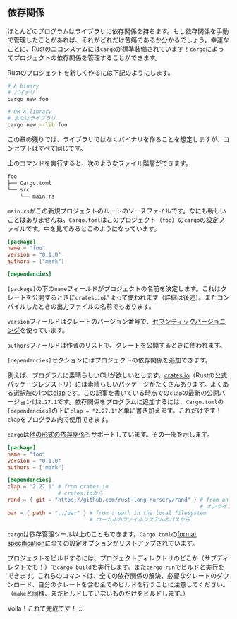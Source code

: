 ## 依存関係

ほとんどのプログラムはライブラリに依存関係を持ちます。もし依存関係を手動で管理したことがあれば、それがどれだけ苦痛であるか分かるでしょう。幸運なことに、Rustのエコシステムには`cargo`が標準装備されています！`cargo`によってプロジェクトの依存関係を管理することができます。

Rustのプロジェクトを新しく作るには下記のようにします。

``` sh
# A binary
# バイナリ
cargo new foo

# OR A library
# またはライブラリ
cargo new --lib foo
```

この章の残りでは、ライブラリではなくバイナリを作ることを想定しますが、コンセプトはすべて同じです。

上のコマンドを実行すると、次のようなファイル階層ができます。

``` txt
foo
├── Cargo.toml
└── src
    └── main.rs
```

`main.rs`がこの新規プロジェクトのルートのソースファイルです。なにも新しいことはありませんね。`Cargo.toml`はこのプロジェクト（`foo`）の`cargo`の設定ファイルです。中を見てみるとこのようになっています。

``` toml
[package]
name = "foo"
version = "0.1.0"
authors = ["mark"]

[dependencies]
```

`[package]`の下の`name`フィールドがプロジェクトの名前を決定します。これはクレートを公開するときに`crates.io`によって使われます（詳細は後述）。またコンパイルしたときの出力ファイルの名前でもあります。

`version`フィールドはクレートのバージョン番号で、[セマンティックバージョニング](http://semver.org/)を使っています。

`authors`フィールドは作者のリストで、クレートを公開するときに使われます。

`[dependencies]`セクションにはプロジェクトの依存関係を追加できます。

例えば、プログラムに素晴らしいCLIが欲しいとします。[crates.io](https://crates.io)（Rustの公式パッケージレジストリ）には素晴らしいパッケージがたくさんあります。よくある選択肢の1つは[clap](https://crates.io/crates/clap)です。この記事を書いている時点での`clap`の最新の公開バージョンは`2.27.1`です。依存関係をプログラムに追加するには、`Cargo.toml`の`[dependencies]`の下に`clap = "2.27.1"`と単に書き加えます。これだけです！`clap`をプログラム内で使用できます。

`cargo`は[他の形式の依存関係](https://doc.rust-lang.org/cargo/reference/specifying-dependencies.html)もサポートしています。その一部を示します。

``` toml
[package]
name = "foo"
version = "0.1.0"
authors = ["mark"]

[dependencies]
clap = "2.27.1" # from crates.io
                # crates.ioから
rand = { git = "https://github.com/rust-lang-nursery/rand" } # from online repo
                                                             # オンラインのレポジトリから
bar = { path = "../bar" } # from a path in the local filesystem
                          # ローカルのファイルシステムのパスから
```

`cargo`は依存管理ツール以上のこともできます。`Cargo.toml`の[format
specification](https://doc.rust-lang.org/cargo/reference/manifest.html)に全ての設定オプションがリストアップされています。

プロジェクトをビルドするには、プロジェクトディレクトリのどこか（サブディレクトでも！）で`cargo build`を実行します。また`cargo run`でビルドと実行をできます。これらのコマンドは、全ての依存関係の解決、必要なクレートのダウンロード、自分のクレートを含む全てのビルドを行うことに注意してください。（`make`と同様、まだビルドしていないものだけをビルドします。）

Voila！これで完成です！
:::

